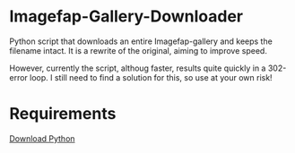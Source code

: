 # Imagefap-Gallery-Downloader
Python script that downloads an entire Imagefap-gallery and keeps the filename intact.
It is a rewrite of the original, aiming to improve speed.

However, currently the script, althoug faster, results quite quickly in a 302-error loop.
I still need to find a solution for this, so use at your own risk!

# Requirements
[Download Python](https://www.python.org/downloads/)
